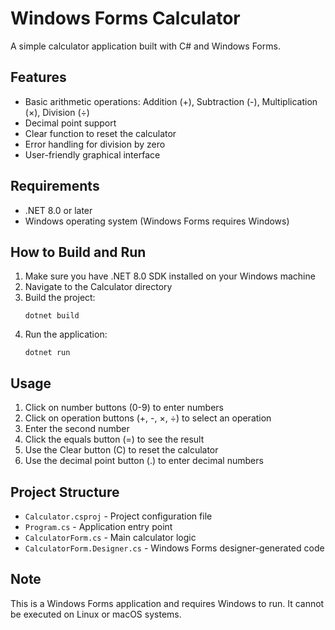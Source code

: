 # Windows Forms Calculator

A simple calculator application built with C# and Windows Forms.

## Features

- Basic arithmetic operations: Addition (+), Subtraction (-), Multiplication (×), Division (÷)
- Decimal point support
- Clear function to reset the calculator
- Error handling for division by zero
- User-friendly graphical interface

## Requirements

- .NET 8.0 or later
- Windows operating system (Windows Forms requires Windows)

## How to Build and Run

1. Make sure you have .NET 8.0 SDK installed on your Windows machine
2. Navigate to the Calculator directory
3. Build the project:
   ```
   dotnet build
   ```
4. Run the application:
   ```
   dotnet run
   ```

## Usage

1. Click on number buttons (0-9) to enter numbers
2. Click on operation buttons (+, -, ×, ÷) to select an operation
3. Enter the second number
4. Click the equals button (=) to see the result
5. Use the Clear button (C) to reset the calculator
6. Use the decimal point button (.) to enter decimal numbers

## Project Structure

- `Calculator.csproj` - Project configuration file
- `Program.cs` - Application entry point
- `CalculatorForm.cs` - Main calculator logic
- `CalculatorForm.Designer.cs` - Windows Forms designer-generated code

## Note

This is a Windows Forms application and requires Windows to run. It cannot be executed on Linux or macOS systems.